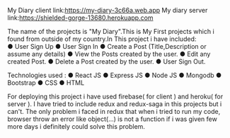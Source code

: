 My Diary client link:https://my-diary-3c66a.web.app
My diary server link:https://shielded-gorge-13680.herokuapp.com

The name of the projects is "My Diary".This is My First projects which i found from outside of my country.In This project i have included:  
● User Sign Up
● User Sign In
● Create a Post (Title,Description or assume any details)
● View the Posts created by the user.
● Edit any created Post.
● Delete a Post created by the user.
● User Sign Out.

Technologies used :
● React JS
● Express JS
● Node JS
● Mongodb
● Bootstrap
● CSS
● HTML

For deploying this project i have used firebase( for client ) and heroku( for server ). I have tried to include redux and redux-saga in this projects but i can't. The only problem i faced in redux that when i tried to run my code, browser throw an error like object(...) is not a function if i was given few more days i definitely could solve this problem.
